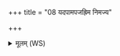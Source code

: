 +++
title = "08 यदपामपजह्रिम निमज्य"

+++
<details><summary>मूलम् (WS)</summary>

यदपामपजह्रिम निमज्य पपिमोदकम् ।  
अयं मा तस्मादोदनः पवित्रः पात्वंहसः ॥ १० ॥
</details>